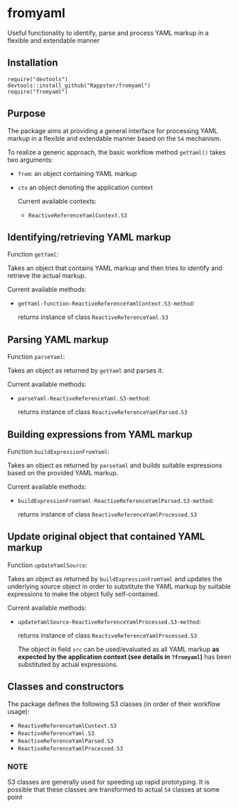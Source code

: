 fromyaml
======

Useful functionality to identify, parse and process YAML markup in a flexible and extendable manner

## Installation 

```
require("devtools")
devtools::install_github("Rappster/fromyaml")
require("fromyaml")
```

## Purpose 

The package aims at providing a general interface for processing YAML markup in a flexible and extendable manner based on the `S4` mechanism.
 
To realize a generic approach, the basic workflow method `getYaml()` takes two arguments:
 
- `from`: an object containing YAML markup

- `ctx` an object denoting the application context
 
  Current available contexts:
 
  - `ReactiveReferenceYamlContext.S3`
 
## Identifying/retrieving YAML markup
 
Function `getYaml`:
 
Takes an object that contains YAML markup and then tries to identify and retrieve the actual markup. 
 
Current available methods:
 
- `getYaml-function-ReactiveReferenceYamlContext.S3-method`:
 
  returns instance of class `ReactiveReferenceYaml.S3`
 	
## Parsing YAML markup
 
Function `parseYaml`:
 
Takes an object as returned by `getYaml` and parses it. 
 
Current available methods:
 
- `parseYaml-ReactiveReferenceYaml.S3-method`:
 
  returns instance of class `ReactiveReferenceYamlParsed.S3`
 
## Building expressions from YAML markup
 
Function `buildExpressionFromYaml`:
 
Takes an object as returned by `parseYaml` and builds suitable expressions based on the provided YAML markup. 
 
Current available methods:
 
- `buildExpressionFromYaml-ReactiveReferenceYamlParsed.S3-method`:
 
  returns instance of class `ReactiveReferenceYamlProcessed.S3`
 	
## Update original object that contained YAML markup
 
Function `updateYamlSource`:
 
Takes an object as returned by `buildExpressionFromYaml` and updates the underlying source object in order to substitute the YAML markup by suitable expressions to make the object fully self-contained. 
 
Current available methods:
 
- `updateYamlSource-ReactiveReferenceYamlProcessed.S3-method`:
 
  returns instance of class `ReactiveReferenceYamlProcessed.S3`
 			
  The object in field `src` can be used/evaluated as all YAML markup **as expected by the application context (see details in `?fromyaml`)** has been substituted by actual expressions.
 	
## Classes and constructors
 
The package defines the following S3 classes (in order of their workflow usage):
 
- `ReactiveReferenceYamlContext.S3`
- `ReactiveReferenceYaml.S3`
- `ReactiveReferenceYamlParsed.S3`
- `ReactiveReferenceYamlProcessed.S3`
  
### NOTE
 
S3 classes are generally used for speeding up rapid prototyping. It is possible that these classes are transformed to actual `S4` classes at some point
